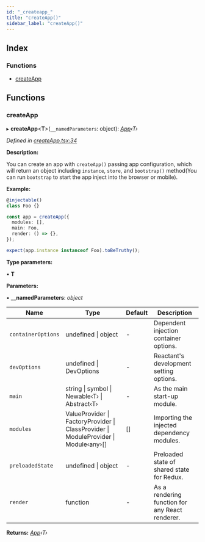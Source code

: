 ```yaml
---
id: "_createapp_"
title: "createApp()"
sidebar_label: "createApp()"
---
```


## Index

### Functions

* [createApp](_createapp_.md#createapp)

## Functions

###  createApp

▸ **createApp**<**T**>(`__namedParameters`: object): *[App](../interfaces/_interfaces_.app.md)‹T›*

*Defined in [createApp.tsx:34](https://github.com/unadlib/reactant/blob/3c42723/packages/reactant/src/createApp.tsx#L34)*

**Description:**

You can create an app with `createApp()` passing app configuration,
which will return an object including `instance`, `store`,
and `bootstrap()` method(You can run `bootstrap` to start the app inject into the browser or mobile).

**Example:**

```ts
@injectable()
class Foo {}

const app = createApp({
  modules: [],
  main: Foo,
  render: () => {},
});

expect(app.instance instanceof Foo).toBeTruthy();
```

**Type parameters:**

▪ **T**

**Parameters:**

▪ **__namedParameters**: *object*

Name | Type | Default | Description |
------ | ------ | ------ | ------ |
`containerOptions` | undefined &#124; object | - | Dependent injection container options. |
`devOptions` | undefined &#124; DevOptions | - | Reactant's development setting options. |
`main` | string &#124; symbol &#124; Newable‹T› &#124; Abstract‹T› | - | As the main start-up module. |
`modules` | ValueProvider &#124; FactoryProvider &#124; ClassProvider &#124; ModuleProvider &#124; Module‹any›[] | [] | Importing the injected dependency modules. |
`preloadedState` | undefined &#124; object | - | Preloaded state of shared state for Redux. |
`render` | function | - | As a rendering function for any React renderer. |

**Returns:** *[App](../interfaces/_interfaces_.app.md)‹T›*
